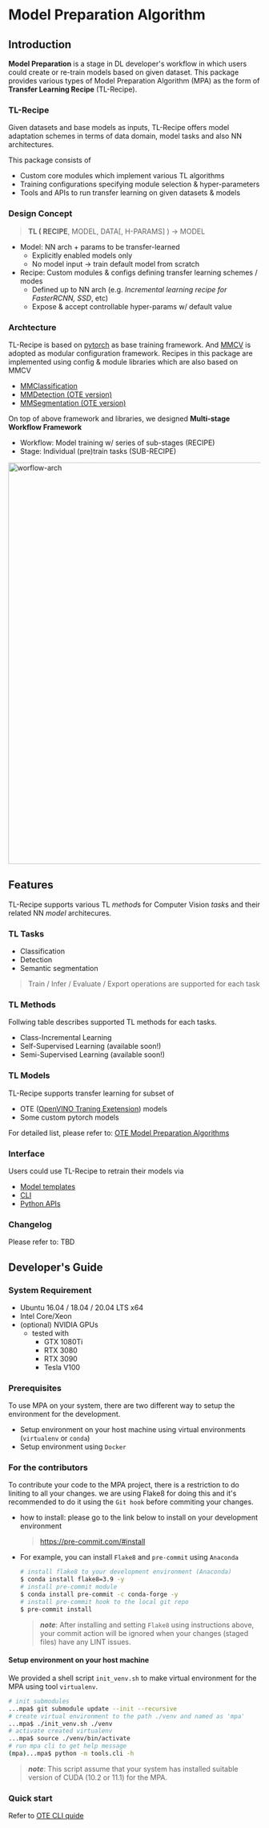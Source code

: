 # Model Preparation Algorithm

## Introduction
**Model Preparation** is a stage in DL developer's workflow in which
users could create or re-train models based on given dataset.
This package provides various types of Model Preparation Algorithm (MPA)
as the form of **Transfer Learning Recipe** (TL-Recipe).

### TL-Recipe
Given datasets and base models as inputs, TL-Recipe offers model adaptation
schemes in terms of data domain, model tasks and also NN architectures.

This package consists of
* Custom core modules which implement various TL algorithms
* Training configurations specifying module selection & hyper-parameters
* Tools and APIs to run transfer learning on given datasets & models

### Design Concept
>  **TL ( RECIPE**, MODEL, DATA[, H-PARAMS] ) -> MODEL
* Model: NN arch + params to be transfer-learned
    * Explicitly enabled models only
    * No model input -> train default model from scratch
* Recipe: Custom modules & configs defining transfer learning schemes / modes
    * Defined up to NN arch (e.g. *Incremental learning recipe for FasterRCNN, SSD*, etc)
    * Expose & accept controllable hyper-params w/ default value

### Archtecture
TL-Recipe is based on [pytorch](pytorch.org) as base training framework.
And [MMCV](https://github.com/open-mmlab/mmcv) is adopted as modular configuration framework.
Recipes in this package are implemented using config & module libraries which are also based on MMCV
* [MMClassification](https://github.com/open-mmlab/mmclassification)
* [MMDetection (OTE version)](https://github.com/openvinotoolkit/mmdetection)
* [MMSegmentation (OTE version)](https://github.com/openvinotoolkit/mmsegmentation)

On top of above framework and libraries, we designed **Multi-stage Workflow Framework**
* Workflow: Model training w/ series of sub-stages (RECIPE)
* Stage: Individual (pre)train tasks (SUB-RECIPE)
<img src="doc/workflow-arch.png" alt="worflow-arch" width="800"/>

## Features
TL-Recipe supports various TL *method*s for Computer Vision *task*s and their
related NN *model* architecures.

### TL Tasks
* Classification
* Detection
* Semantic segmentation
> Train / Infer / Evaluate / Export operations are supported for each task

### TL Methods
Follwing table describes supported TL methods for each tasks.
* Class-Incremental Learning
* Self-Supervised Learning (available soon!)
* Semi-Supervised Learning (available soon!)

### TL Models
TL-Recipe supports transfer learning for subset of
* OTE ([OpenVINO Traning Exetension](https://github.com/openvinotoolkit/training_extensions)) models
* Some custom pytorch models

For detailed list, please refer to: [OTE Model Preparation Algorithms](https://github.com/openvinotoolkit/training_extensions/external/model-preparation-algorithm)

### Interface
Users could use TL-Recipe to retrain their models via
* [Model templates](https://github.com/openvinotoolkit/training_extensions/external/model-preparation-algorithm/configs)
* [CLI](https://github.com/openvinotoolkit/training_extensions/ote_cli)
* [Python APIs](https://github.com/openvinotoolkit/training_extensions/external/model-preparation-algorithm/mpa_tasks)

### Changelog
Please refer to: TBD

## Developer's Guide

### System Requirement
* Ubuntu 16.04 / 18.04 / 20.04 LTS x64
* Intel Core/Xeon
* (optional) NVIDIA GPUs
    * tested with
        * GTX 1080Ti
        * RTX 3080
        * RTX 3090
        * Tesla V100

### Prerequisites
To use MPA on your system, there are two different way to setup the environment for the development.
* Setup environment on your host machine using virtual environments (`virtualenv` or `conda`)
* Setup environment using `Docker`

### For the contributors
To contribute your code to the MPA project, there is a restriction to do liniting to all your changes. we are using Flake8 for doing this and it's recommended to do it using the `Git hook` before commiting your changes.
* how to install: please go to the link below to install on your development environment
    > https://pre-commit.com/#install
* For example, you can install `Flake8` and `pre-commit` using `Anaconda`
    ```bash
    # install flake8 to your development environment (Anaconda)
    $ conda install flake8=3.9 -y
    # install pre-commit module
    $ conda install pre-commit -c conda-forge -y
    # install pre-commit hook to the local git repo
    $ pre-commit install
    ```
    >*__note__*: After installing and setting `Flake8` using instructions above, your commit action will be ignored when your changes (staged files) have any LINT issues.

#### __Setup environment on your host machine__

We provided a shell script `init_venv.sh` to make virtual environment for the MPA using tool `virtualenv`.
```bash
# init submodules
...mpa$ git submodule update --init --recursive
# create virtual environment to the path ./venv and named as 'mpa'
...mpa$ ./init_venv.sh ./venv
# activate created virtualenv
...mpa$ source ./venv/bin/activate
# run mpa cli to get help message
(mpa)...mpa$ python -m tools.cli -h
```

>*__note__*: This script assume that your system has installed suitable version of CUDA (10.2 or 11.1) for the MPA.

### Quick start
Refer to [OTE CLI quide](https://github.com/openvinotoolkit/training_extensions/blob/mpa/class-incr-learning/QUICK_START_GUIDE.md)
